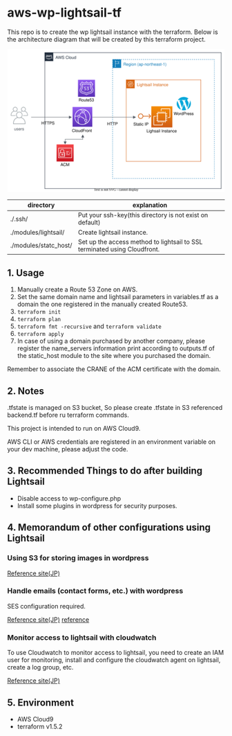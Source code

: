 # aws-wp-lightsail-tf
This repo is to create the wp lightsail instance with the terraform.
Below is the architecture diagram that will be created by this terraform project.

![diagram](./structure.svg)

| directory | explanation |
| ---- | ---- |
| ./.ssh/ | Put your ssh-key(this directory is not exist on default) |
| ./modules/lightsail/ | Create lightsail instance. |
| ./modules/statc_host/ | Set up the access method to lightsail to SSL terminated using Cloudfront. |

## 1. Usage
1. Manually create a Route 53 Zone on AWS.
2. Set the same domain name and lightsail parameters in variables.tf as a domain the one registered in the manually created Route53.
3. ``terraform init``
4. ``terraform plan``
5. ``terraform fmt -recursive`` and ``terraform validate``
6. ``terraform apply``
7. In case of using a domain purchased by another company, please register the name_servers information print according to outputs.tf of the static_host module to the site where you purchased the domain.

Remember to associate the CRANE of the ACM certificate with the domain.

## 2. Notes
.tfstate is managed on S3 bucket, So please create .tfstate in S3 referenced backend.tf before ru terraform commands.

This project is intended to run on AWS Cloud9.

AWS CLI or AWS credentials are registered in an environment variable on your dev machine, please adjust the code.

## 3. Recommended Things to do after building Lightsail
* Disable access to wp-configure.php
* Install some plugins in wordpress for security purposes.

## 4. Memorandum of other configurations using Lightsail
### Using S3 for storing images in wordpress

[Reference site(JP)](https://abillyz.com/moco/studies/461)

### Handle emails (contact forms, etc.) with wordpress
SES configuration required.

[Reference site(JP)](https://qiita.com/yoshiki_mbp/items/98fe88ffbba7282770c0)
[reference](https://lightsail.aws.amazon.com/ls/docs/ja_jp/articles/amazon-lightsail-enabling-email-on-wordpress)

### Monitor access to lightsail with cloudwatch
To use Cloudwatch to monitor access to lightsail, you need to create an IAM user for monitoring, install and configure the cloudwatch agent on lightsail, create a log group, etc.

[Reference site(JP)](https://linuxfun.org/2022/10/04/how-to-monitor-lightsail-by-cloudwatch/)

## 5. Environment
* AWS Cloud9
* terraform v1.5.2